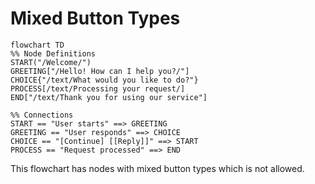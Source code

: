 # Mixed Button Types

```mermaid
flowchart TD
%% Node Definitions
START("/Welcome/")
GREETING["/Hello! How can I help you?/"]
CHOICE{"/text/What would you like to do?"}
PROCESS[/text/Processing your request/]
END["/text/Thank you for using our service"]

%% Connections
START == "User starts" ==> GREETING
GREETING == "User responds" ==> CHOICE
CHOICE == "[Continue] [[Reply]]" ==> START
PROCESS == "Request processed" ==> END
```

This flowchart has nodes with mixed button types which is not allowed. 